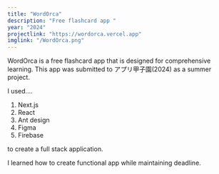 ```yaml
---
title: "WordOrca"
description: "Free flashcard app "
year: "2024"
projectlink: "https://wordorca.vercel.app"
imglink: "/WordOrca.png"
---
```


WordOrca is a free flashcard app that is designed for comprehensive learning. This app was submitted to アプリ甲子園(2024) as a summer project.

I used....


1. Next.js
2. React
3. Ant design
4. Figma
5. Firebase

to create a full stack application.

I learned how to create functional app while maintaining deadline.